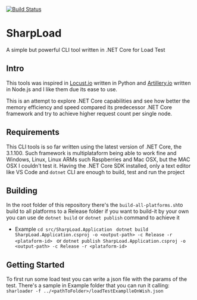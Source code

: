 
[![Build Status](https://travis-ci.org/DouglasDRF/SharpLoad.svg?branch=master)](https://travis-ci.org/DouglasDRF/SharpLoad)
 

# SharpLoad

A simple but powerful CLI tool written in .NET Core for Load Test


## Intro
This tools was inspired in [Locust.io]([https://github.com/locustio/locust](https://github.com/locustio/locust)) written in Python and [Artillery.io]([https://github.com/artilleryio/artillery](https://github.com/artilleryio/artillery)) written in Node.js and I like them due its ease to use.

This is an attempt to explore .NET Core capabilities and see how better the memory efficiency and speed compared its predecessor .NET Core framework and try to achieve higher request count per single node.

## Requirements
This CLI tools is so far written using the latest version of .NET Core, the 3.1.100. Such framework is multiplataform being able to work fine and Windows, Linux, Linux ARMs such Raspberries and Mac OSX, but the MAC OSX I couldn't test it.
Having the .NET Core SDK installed, only a text editor like VS Code and `dotnet` CLI are enough to build, test and run the project

## Building
In the root folder of this repository there's the `build-all-platforms.sh`to build to all platforms to a Release folder
if you want to build-it by your own you can use de `dotnet build` or `dotnet publish` command to achieve it

 - Example
`cd src/SharpLoad.Application `	
`dotnet build SharpLoad.Application.csproj -o <output-path> -c Release -r <plataform-id> `
or
`dotnet publish SharpLoad.Application.csproj -o <output-path> -c Release -r <plataform-id> `

## Getting Started
To first run some load test you can write a json file with the params of the test. There's a sample in Example folder that you can run it calling:
	`sharloader -f ../<pathToFolder>/loadTestExamplleOnWish.json `

